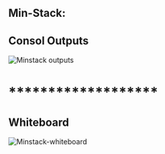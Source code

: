 ## Min-Stack:

## Consol Outputs
![Minstack outputs](../image/min-consol.png)

# *******************

## Whiteboard
![Minstack-whiteboard](../image/minstack-whiteboard.png)